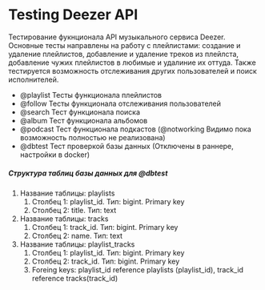 # Testing Deezer API
Тестирование фукнционала API музыкального сервиса Deezer. Основные тесты направлены на работу с плейлистами: 
создание и удаление плейлистов, добавление и удаление треков из плейлста, добавление чужих плейлистов в любимые
и удалиние их оттуда. Также тестируется возможность отслеживания других пользователей и поиск исполнителей.
* @playlist Тесты функционала плейлистов
* @follow Тесты функционала отслеживания пользователей
* @search Тест функционала поиска
* @album  Тест функционала альбомов
* @podcast Тест функционала подкастов (@notworking Видимо пока возможность полностью не реализована)
* @dbtest Тест проверкой базы данных (Отключены в раннере, настройки в docker)

##### Структура таблиц базы данных для @dbtest
1. Название таблицы: playlists
   1. Столбец 1: playlist_id. Тип: bigint. Primary key
   2. Столбец 2: title. Тип: text
2. Название таблицы: tracks
    1. Столбец 1: track_id. Тип: bigint. Primary key
    2. Столбец 2: name. Тип: text
2. Название таблицы: playlist_tracks
    1. Столбец 1: playlist_id. Тип: bigint. Primary key
    2. Столбец 2: track_id. Тип: bigint. Primary key
    3. Foreing keys: playlist_id reference playlists (playlist_id), track_id reference tracks(track_id)